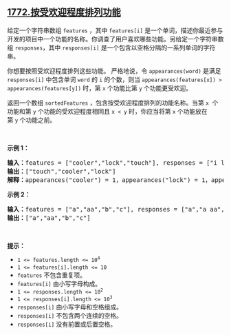## [1772.按受欢迎程度排列功能](https://leetcode.cn/problems/sort-features-by-popularity/)
<p>给定一个字符串数组 <code>features</code> ，其中 <code>features[i]</code> 是一个单词，描述你最近参与开发的项目中一个功能的名称。你调查了用户喜欢哪些功能。另给定一个字符串数组 <code>responses</code>，其中 <code>responses[i]</code> 是一个包含以空格分隔的一系列单词的字符串。</p>

<p>你想要按照受欢迎程度排列这些功能。 严格地说，令 <code>appearances(word)</code> 是满足 <code>responses[i]</code> 中包含单词 <code>word</code> 的 <code>i</code> 的个数，则当 <code>appearances(features[x]) > appearances(features[y])</code> 时，第 <code>x</code> 个功能比第 <code>y</code> 个功能更受欢迎。</p>

<p>返回一个数组 <code>sortedFeatures</code> ，包含按受欢迎程度排列的功能名称。当第 <code>x</code>  个功能和第 <code>y</code> 个功能的受欢迎程度相同且 <code>x < y</code> 时，你应当将第 <code>x</code> 个功能放在第 <code>y</code> 个功能之前。</p>

<p> </p>

<p><b>示例 1：</b></p>

<pre>
<strong>输入</strong><b>：</b>features = ["cooler","lock","touch"], responses = ["i like cooler cooler","lock touch cool","locker like touch"]
<strong>输出</strong><b>：</b>["touch","cooler","lock"]
<strong>解释</strong><b>：</b>appearances("cooler") = 1，appearances("lock") = 1，appearances("touch") = 2。由于 "cooler" 和 "lock" 都出现了 1 次，且 "cooler" 在原数组的前面，所以 "cooler" 也应该在结果数组的前面。
</pre>

<p><b>示例 2：</b></p>

<pre>
<strong>输入</strong><b>：</b>features = ["a","aa","b","c"], responses = ["a","a aa","a a a a a","b a"]
<strong>输出</strong><b>：</b>["a","aa","b","c"]
</pre>

<p> </p>

<p><b>提示：</b></p>

<ul>
	<li><code>1 <= features.length <= 10<sup>4</sup></code></li>
	<li><code>1 <= features[i].length <= 10</code></li>
	<li><code>features</code> 不包含重复项。</li>
	<li><code>features[i]</code> 由小写字母构成。</li>
	<li><code>1 <= responses.length <= 10<sup>2</sup></code></li>
	<li><code>1 <= responses[i].length <= 10<sup>3</sup></code></li>
	<li><code>responses[i]</code> 由小写字母和空格组成。</li>
	<li><code>responses[i]</code> 不包含两个连续的空格。</li>
	<li><code>responses[i]</code> 没有前置或后置空格。</li>
</ul>
